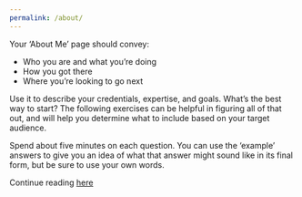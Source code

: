 ```yaml
---
permalink: /about/
---
```


Your ‘About Me’ page should convey:

* Who you are and what you’re doing
* How you got there
* Where you’re looking to go next

Use it to describe your credentials, expertise, and goals. What’s the best way
to start? The following exercises can be helpful in figuring all of that out,
and will help you determine what to include based on your target audience.

Spend about five minutes on each question. You can use the ‘example’ answers to
give you an idea of what that answer might sound like in its final form, but be
sure to use your own words. 

Continue reading [here](https://www.thebalancecareers.com/how-to-write-about-me-page-examples-4142367)